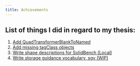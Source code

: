 ```yaml
---
title: Achievements
---
```


## List of things I did in regard to my thesis:
1. [Add QuadTransformerBlankToNamed](https://github.com/SolidBench/rdf-dataset-fragmenter.js/pull/17)
2. [Add missing tagClass objects](https://github.com/SolidBench/SolidBench.js/pull/10)
3. [Write shape descriptions for SolidBench (Local)](https://github.com/jitsedesmet/SolidBench.js/blob/feat/add-shapes/shape-descriptions.ttl)
4. [Write storage guidance vocabulary, sgv (WIP)](../solution/storage-guidance-vocabulary/index.md)
